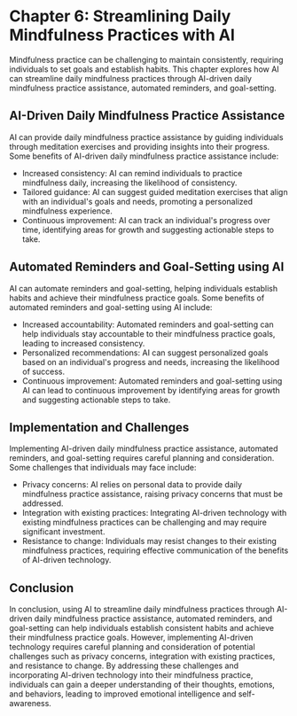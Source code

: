 Chapter 6: Streamlining Daily Mindfulness Practices with AI
===========================================================

Mindfulness practice can be challenging to maintain consistently, requiring individuals to set goals and establish habits. This chapter explores how AI can streamline daily mindfulness practices through AI-driven daily mindfulness practice assistance, automated reminders, and goal-setting.

AI-Driven Daily Mindfulness Practice Assistance
-----------------------------------------------

AI can provide daily mindfulness practice assistance by guiding individuals through meditation exercises and providing insights into their progress. Some benefits of AI-driven daily mindfulness practice assistance include:

* Increased consistency: AI can remind individuals to practice mindfulness daily, increasing the likelihood of consistency.
* Tailored guidance: AI can suggest guided meditation exercises that align with an individual's goals and needs, promoting a personalized mindfulness experience.
* Continuous improvement: AI can track an individual's progress over time, identifying areas for growth and suggesting actionable steps to take.

Automated Reminders and Goal-Setting using AI
---------------------------------------------

AI can automate reminders and goal-setting, helping individuals establish habits and achieve their mindfulness practice goals. Some benefits of automated reminders and goal-setting using AI include:

* Increased accountability: Automated reminders and goal-setting can help individuals stay accountable to their mindfulness practice goals, leading to increased consistency.
* Personalized recommendations: AI can suggest personalized goals based on an individual's progress and needs, increasing the likelihood of success.
* Continuous improvement: Automated reminders and goal-setting using AI can lead to continuous improvement by identifying areas for growth and suggesting actionable steps to take.

Implementation and Challenges
-----------------------------

Implementing AI-driven daily mindfulness practice assistance, automated reminders, and goal-setting requires careful planning and consideration. Some challenges that individuals may face include:

* Privacy concerns: AI relies on personal data to provide daily mindfulness practice assistance, raising privacy concerns that must be addressed.
* Integration with existing practices: Integrating AI-driven technology with existing mindfulness practices can be challenging and may require significant investment.
* Resistance to change: Individuals may resist changes to their existing mindfulness practices, requiring effective communication of the benefits of AI-driven technology.

Conclusion
----------

In conclusion, using AI to streamline daily mindfulness practices through AI-driven daily mindfulness practice assistance, automated reminders, and goal-setting can help individuals establish consistent habits and achieve their mindfulness practice goals. However, implementing AI-driven technology requires careful planning and consideration of potential challenges such as privacy concerns, integration with existing practices, and resistance to change. By addressing these challenges and incorporating AI-driven technology into their mindfulness practice, individuals can gain a deeper understanding of their thoughts, emotions, and behaviors, leading to improved emotional intelligence and self-awareness.
